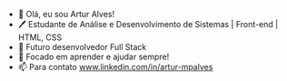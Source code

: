 - 👋 Olá, eu sou Artur Alves!
- 🖊 Estudante de Análise e Desenvolvimento de Sistemas | Front-end | HTML, CSS
- 📙 Futuro desenvolvedor Full Stack
- 💞️ Focado em aprender e ajudar sempre!
- 📫 Para contato www.linkedin.com/in/artur-mpalves

<!---
TutsAlves/TutsAlves is a ✨ special ✨ repository because its `README.md` (this file) appears on your GitHub profile.
You can click the Preview link to take a look at your changes.
--->
